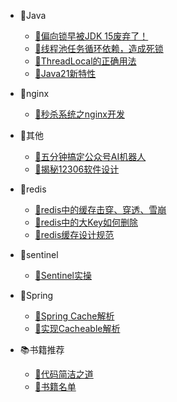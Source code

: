 * 📁Java
  * [📝偏向锁早被JDK 15废弃了！](md/java/01-你背的“八股文”已经过时了，偏向锁早被JDK%2015废弃了！.md)
  * [📝线程池任务循环依赖，造成死锁](md/java/02-完蛋了，线程池死锁，生产出Bug了.md)
  * [📝ThreadLocal的正确用法](md/java/03-你真的会用ThreadLocal吗.md)
  * [📝Java21新特性](md/other/02-Spring正式弃用Java%208，还不赶紧学Java%2021.md)
* 📁nginx
  * [📝秒杀系统之nginx开发](md/nginx/01-秒杀系统之Nginx开发.md)

* 📁其他
  * [📝五分钟搞定公众号AI机器人](md/other/01-震惊！五分钟轻松搞定公众号AI机器人，无须服务器.md)
  * [📝揭秘12306软件设计](md/other/03-春运抢票大作战：揭秘12306，为什么你的票总被抢光了？.md)

* 📁redis
  * [📝redis中的缓存击穿、穿透、雪崩](md/redis/01-不用背八股文！一文搞懂redis缓存击穿、穿透、雪崩！.md)
  * [📝redis中的大Key如何删除](md/redis/02-redis中的大key要如何删除？.md)
  * [📝redis缓存设计规范](md/redis/03-redis缓存设计规范.md)

* 📁sentinel
  * [📝Sentinel实操](md/sentinel/01-Sentinel实操：微服务稳定性的流量守护神.md)

* 📁Spring
  * [📝Spring Cache解析](md/spring/01-Spring%20Cache解析.md)
  * [📝实现Cacheable解析](md/spring/02-实现Cacheable注解.md)




* 📚️书籍推荐
  * [📘代码简洁之道](md/books/代码简洁之道.md)
  * [📝书籍名单](md/books/书籍名单.md)